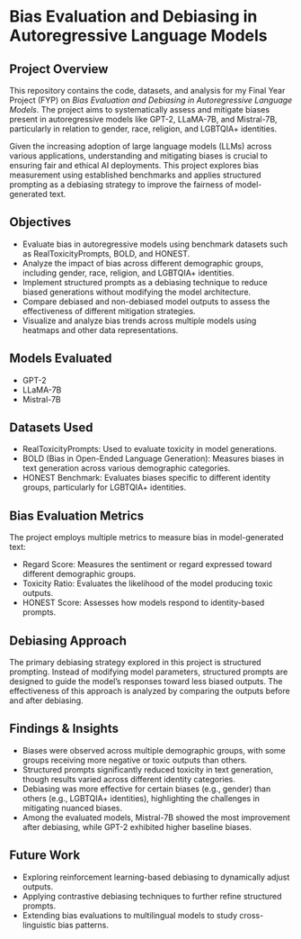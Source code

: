 # Bias Evaluation and Debiasing in Autoregressive Language Models
## Project Overview

This repository contains the code, datasets, and analysis for my Final Year Project (FYP) on *Bias Evaluation and Debiasing in Autoregressive Language Models*. The project aims to systematically assess and mitigate biases present in autoregressive models like GPT-2, LLaMA-7B, and Mistral-7B, particularly in relation to gender, race, religion, and LGBTQIA+ identities.

Given the increasing adoption of large language models (LLMs) across various applications, understanding and mitigating biases is crucial to ensuring fair and ethical AI deployments. This project explores bias measurement using established benchmarks and applies structured prompting as a debiasing strategy to improve the fairness of model-generated text.

## Objectives
- Evaluate bias in autoregressive models using benchmark datasets such as RealToxicityPrompts, BOLD, and HONEST.
- Analyze the impact of bias across different demographic groups, including gender, race, religion, and LGBTQIA+ identities.
- Implement structured prompts as a debiasing technique to reduce biased generations without modifying the model architecture.
- Compare debiased and non-debiased model outputs to assess the effectiveness of different mitigation strategies.
- Visualize and analyze bias trends across multiple models using heatmaps and other data representations.

## Models Evaluated
- GPT-2
- LLaMA-7B
- Mistral-7B

## Datasets Used
- RealToxicityPrompts: Used to evaluate toxicity in model generations.
- BOLD (Bias in Open-Ended Language Generation): Measures biases in text generation across various demographic categories.
- HONEST Benchmark: Evaluates biases specific to different identity groups, particularly for LGBTQIA+ identities.

## Bias Evaluation Metrics
The project employs multiple metrics to measure bias in model-generated text:
- Regard Score: Measures the sentiment or regard expressed toward different demographic groups.
- Toxicity Ratio: Evaluates the likelihood of the model producing toxic outputs.
- HONEST Score: Assesses how models respond to identity-based prompts.

## Debiasing Approach
The primary debiasing strategy explored in this project is structured prompting. Instead of modifying model parameters, structured prompts are designed to guide the model’s responses toward less biased outputs. The effectiveness of this approach is analyzed by comparing the outputs before and after debiasing.

## Findings & Insights
- Biases were observed across multiple demographic groups, with some groups receiving more negative or toxic outputs than others.
- Structured prompts significantly reduced toxicity in text generation, though results varied across different identity categories.
- Debiasing was more effective for certain biases (e.g., gender) than others (e.g., LGBTQIA+ identities), highlighting the challenges in mitigating nuanced biases.
- Among the evaluated models, Mistral-7B showed the most improvement after debiasing, while GPT-2 exhibited higher baseline biases.

## Future Work
- Exploring reinforcement learning-based debiasing to dynamically adjust outputs.
- Applying contrastive debiasing techniques to further refine structured prompts.
- Extending bias evaluations to multilingual models to study cross-linguistic bias patterns.
